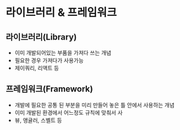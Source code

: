 # 라이브러리 & 프레임워크

## 라이브러리\(Library\)

* 이미 개발되어있는 부품을 가져다 쓰는 개념
* 필요한 경우 가져다가 사용가능
* 제이쿼리, 리액트 등



## 프레임워크\(Framework\)

* 개발에 필요한 공통 된 부분을 미리 만들어 놓은 틀 안에서 사용하는 개념
* 이미 개발된 환경에서 어느정도 규칙에 맞춰서 사
* 뷰, 앵귤러, 스벨트 등



